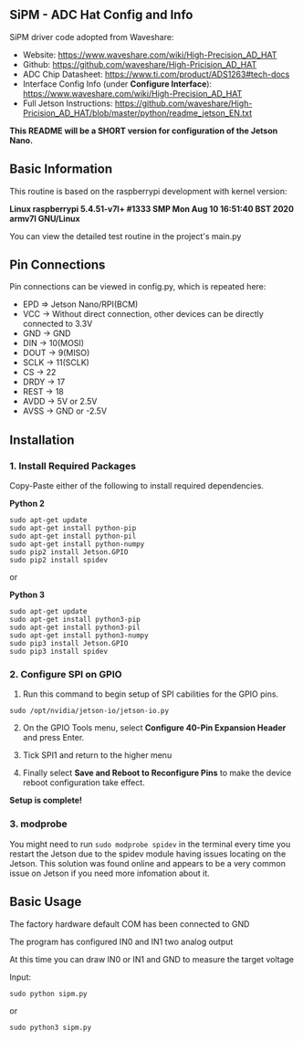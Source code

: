 ## SiPM - ADC Hat Config and Info

SiPM driver code adopted from Waveshare:

- Website: https://www.waveshare.com/wiki/High-Precision_AD_HAT
- Github: https://github.com/waveshare/High-Pricision_AD_HAT
- ADC Chip Datasheet: https://www.ti.com/product/ADS1263#tech-docs
- Interface Config Info (under **Configure Interface**): https://www.waveshare.com/wiki/High-Precision_AD_HAT
- Full Jetson Instructions: https://github.com/waveshare/High-Pricision_AD_HAT/blob/master/python/readme_jetson_EN.txt

**This README will be a SHORT version for configuration of the Jetson Nano.**

## Basic Information

This routine is based on the raspberrypi development with kernel version:

**Linux raspberrypi 5.4.51-v7l+ #1333 SMP Mon Aug 10 16:51:40 BST 2020 armv7l GNU/Linux**

You can view the detailed test routine in the project's main.py

## Pin Connections

Pin connections can be viewed in config.py, which is repeated here:
- EPD    =>    Jetson Nano/RPI(BCM)
- VCC    ->    Without direct connection, other devices can be directly connected to 3.3V
- GND    ->    GND
- DIN    ->    10(MOSI)
- DOUT   ->    9(MISO)
- SCLK   ->    11(SCLK)
- CS     ->    22
- DRDY   ->    17
- REST   ->    18
- AVDD   ->    5V or 2.5V
- AVSS   ->    GND or -2.5V

## Installation

### 1. Install Required Packages

Copy-Paste either of the following to install required dependencies.

**Python 2**

```
sudo apt-get update
sudo apt-get install python-pip
sudo apt-get install python-pil
sudo apt-get install python-numpy
sudo pip2 install Jetson.GPIO
sudo pip2 install spidev
```

or

**Python 3**

```
sudo apt-get update
sudo apt-get install python3-pip
sudo apt-get install python3-pil
sudo apt-get install python3-numpy
sudo pip3 install Jetson.GPIO
sudo pip3 install spidev
``` 

### 2. Configure SPI on GPIO

1. Run this command to begin setup of SPI cabilities for the GPIO pins. 

```
sudo /opt/nvidia/jetson-io/jetson-io.py
```

2. On the GPIO Tools menu, select **Configure 40-Pin Expansion Header** and press Enter.

3. Tick SPI1 and return to the higher menu 

4. Finally select **Save and Reboot to Reconfigure Pins** to make the device reboot configuration take effect.

**Setup is complete!**

### 3. modprobe 

You might need to run `sudo modprobe spidev` in the terminal every time you restart the Jetson due to the spidev module having issues locating on the Jetson. This solution was found online and appears to be a very common issue on Jetson if you need more infomation about it.

## Basic Usage

The factory hardware default COM has been connected to GND

The program has configured IN0 and IN1 two analog output

At this time you can draw IN0 or IN1 and GND to measure the target voltage

Input:

```
sudo python sipm.py
```

or

```
sudo python3 sipm.py
```
